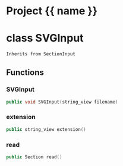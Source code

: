 <script setup>
import {useRoute} from 'vitepress'
const {path} = useRoute()
const tokens = path.split('/')
const words = tokens[2].split('-');
for (let i = 0; i < words.length; i++) {
    words[i] = words[i].charAt(0).toUpperCase() + words[i].slice(1);
    words[i] = words[i].replace('geode', 'Geode')
}
const name = words.join('-');
</script>
# Project {{ name }}

# class SVGInput


```cpp
Inherits from SectionInput
```



## Functions

### SVGInput

```cpp
public void SVGInput(string_view filename)
```


### extension

```cpp
public string_view extension()
```


### read

```cpp
public Section read()
```




